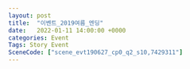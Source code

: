 ```yaml
---
layout: post
title:  "이벤트_2019여름_엔딩"
date:   2022-01-11 14:00:00 +0000
categories: Event
Tags: Story Event
SceneCode: ["scene_evt190627_cp0_q2_s10,7429311"]
---
```

